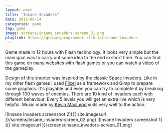 ```yaml
---
layout: post
title: "Insane Invaders"
date: 2013-08-14
categories: game
tag: game
image: screens/insane_invaders-screen_01.png
playlink: https://gregoryprogrammer.itch.io/insane-invaders
---
```


Game made in 12 hours with Flash technology.
It looks very simple but the main goal was to carry out some idea to the end in short time.
You can find this game on many websites with flash games or you can watch a [video][video] of the gameplay.

Design of this shooter was inspired by the classic Space Invaders.
Like in my other flash games I used [Flixel][flixel] as a framework and Gimp to prepare some graphics.
It's playable and even you can try to complete it by breaking through 100 waves of enemies.
There are 10 kind of invaders each with different behaviour.
Every 5 levels you will get an extra live which is very helpful.
Music made by [Kevin MacLeod][kevin] suits very well to the action.

![Insane Invaders screenshot 2]({{ site.imagesurl }}/screens/insane_invaders-screen_02.png)
![Insane Invaders screenshot 1]({{ site.imagesurl }}/screens/insane_invaders-screen_01.png)

[video]: http://www.youtube.com/watch?v=vvXAR13wWIc
[flixel]: http://flixel.org/
[kevin]: http://incompetech.com/music/
